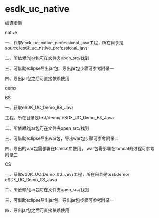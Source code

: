 esdk_uc_native
==============
编译指南

native

一、获取esdk_uc_native_professional_java工程，所在目录是source/esdk_uc_native_professional_java

二、所依赖的jar包可在文件夹open_src/找到

三、可借助eclipse导出jar包，导出jar包步骤可参考附录一

四、导出jar包之后可直接依赖使用

demo

BS

一、获取eSDK_UC_Demo_BS_Java

工程，所在目录是test/demo/ eSDK_UC_Demo_BS_Java

二、所依赖的jar包可在文件夹open_src/找到

三、可借助eclipse导出war包，导出war包步骤可参考附录二

四、导出的war包需部署在tomcat中使用， war包需部署在tomcat的过程可参考附录三

CS

一、获取eSDK_UC_Demo_CS_Java工程，所在目录是test/demo/ eSDK_UC_Demo_CS_Java

二、所依赖的jar包可在文件夹open_src/找到

三、可借助eclipse导出jar包，导出jar包步骤可参考附录一

四、导出jar包之后可直接依赖使用
